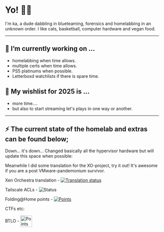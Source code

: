 # Yo! 🖖🏽

I'm ka, a dude dabbling in blueteaming, forensics and homelabbing in an unknown order. I like cats, basketball, computer hardware and vegan food.

---

## 🔨 I’m currently working on ...

* homelabbing when time allows.
* multiple certs when time allows.
* PS5 platinums when possible.
* Letterboxd watchlists if there is spare time.


## 🎄 My wishlist for 2025 is ...
* more time....
* but also to start streaming let's plays in one way or another.

---

## ⚡ The current state of the homelab and extras can be found below;

Down... it's down... Changed basically all the hypervisor hardware but will update this space when possible:

Meanwhile I did some translation for the XO-project, try it out! It's awesome if you are a post VMware-pandemonium survivor.

Xen Orchestra translation - <a href="https://translate.vates.tech/user/morna/">
<img src="http://translate.vates.tech/widget/xen-orchestra/xen-orchestra-6/sv/svg-badge.svg" alt="Translation status" />
</a>

Tailscale ACLs - <img src="https://github.com/kaywoz/tailscale/actions/workflows/tailscale.yml/badge.svg" alt="Status" />
</a>

Folding@Home points - <a href="https://folding.extremeoverclocking.com/user_summary.php?s=&u=378758">
<img src="https://folding-at-home-badge-backend.simplecode.gr/api/badge/Morna/" alt="Points" />
</a>

CTFs etc:

BTLO - <a href="https://blueteamlabs.online/public/user/morna">
  <img src="https://blueteamlabs.online/images/mainpic.png" alt="Points" style="width:1cm; height:auto; vertical-align:middle;" />
</a>




<!--
**this page** is a ✨ _special_ ✨ repository because its `README.md` (this file) appears on your GitHub profile.

Here are some ideas to get you started:

- 🔭 I’m currently working on ...
- 🌱 I’m currently learning ...
- 👯 I’m looking to collaborate on ...
- 🤔 I’m looking for help with ...
- 💬 Ask me about ...
- 📫 How to reach me: ...
- 😄 Pronouns: ...
- ⚡ Fun fact: ...
-->
